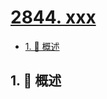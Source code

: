 # [2844. xxx](https://github.com/Tdahuyou/TNotes.leetcode/tree/main/notes/2844.%20xxx)

<!-- region:toc -->

- [1. 📝 概述](#1--概述)

<!-- endregion:toc -->

## 1. 📝 概述
